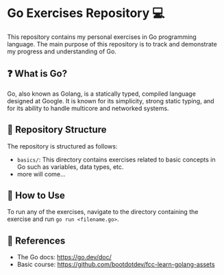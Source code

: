 # Go Exercises Repository :computer:

This repository contains my personal exercises in Go programming language. The main purpose of this repository is to track and demonstrate my progress and understanding of Go.

## :question: What is Go?

Go, also known as Golang, is a statically typed, compiled language designed at Google. It is known for its simplicity, strong static typing, and for its ability to handle multicore and networked systems.

## :file_folder: Repository Structure

The repository is structured as follows:

- `basics/`: This directory contains exercises related to basic concepts in Go such as variables, data types, etc.
- more will come...

## :rocket: How to Use

To run any of the exercises, navigate to the directory containing the exercise and run `go run <filename.go>`.

## :book: References

- The Go docs: <https://go.dev/doc/>
- Basic course: <https://github.com/bootdotdev/fcc-learn-golang-assets>
